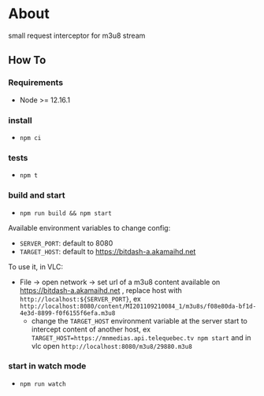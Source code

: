 # About
small request interceptor for m3u8 stream

## How To

### Requirements
- Node >= 12.16.1

### install
 - `npm ci`

### tests
- `npm t`

### build and start
- `npm run build && npm start`

 Available environment variables to change config:
 - `SERVER_PORT`: default to 8080
 - `TARGET_HOST`: default to https://bitdash-a.akamaihd.net

To use it, in VLC:
- File -> open network -> set url of a m3u8 content available on https://bitdash-a.akamaihd.net , replace host with `http://localhost:${SERVER_PORT}`, ex `http://localhost:8080/content/MI201109210084_1/m3u8s/f08e80da-bf1d-4e3d-8899-f0f6155f6efa.m3u8`
    - change the `TARGET_HOST` environment variable at the server start to intercept content of another host, ex `TARGET_HOST=https://mnmedias.api.telequebec.tv npm start` and in vlc open `http://localhost:8080/m3u8/29880.m3u8`

### start in watch mode
- `npm run watch`
